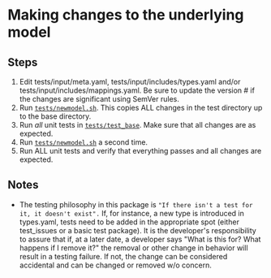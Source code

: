 # Making changes to the underlying model

## Steps

1. Edit tests/input/meta.yaml, tests/input/includes/types.yaml and/or tests/input/includes/mappings.yaml.
  Be sure to update the version # if the changes are significant using SemVer rules.
2. Run [`tests/newmodel.sh`](./tests/newmodel.sh).  This copies ALL changes in the test directory up to the base directory.
3. Run *all* unit tests in [`tests/test_base`](./tests/test_base/).  Make sure that all changes are as expected.
4. Run [`tests/newmodel.sh`](./tests/newmodel.sh) a second time.
5. Run ALL unit tests and verify that everything passes and all changes are expected.

## Notes

* The testing philosophy in this package is `"If there isn't a test for it, it doesn't exist".`  If, for instance,
a new type is introduced in types.yaml, tests need to be added in the appropriate spot (either test_issues or a basic
test package).  It is the developer's responsibility to assure that if, at a later date, a developer says "What is this for?
What happens if I remove it?" the removal or other change in behavior will result in a testing failure.  If not, the
change can be considered accidental and can be changed or removed w/o concern.
